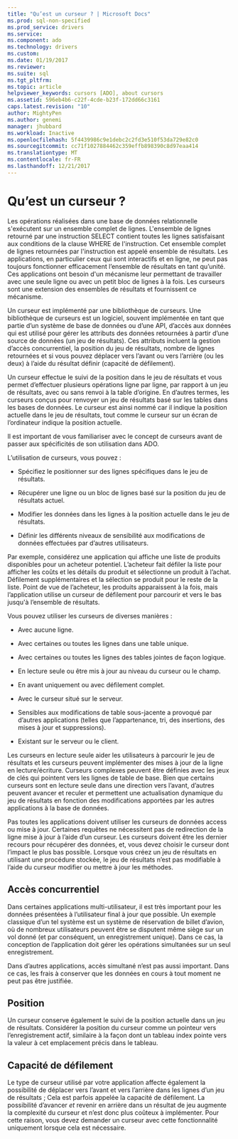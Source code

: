 ```yaml
---
title: "Qu’est un curseur ? | Microsoft Docs"
ms.prod: sql-non-specified
ms.prod_service: drivers
ms.service: 
ms.component: ado
ms.technology: drivers
ms.custom: 
ms.date: 01/19/2017
ms.reviewer: 
ms.suite: sql
ms.tgt_pltfrm: 
ms.topic: article
helpviewer_keywords: cursors [ADO], about cursors
ms.assetid: 596eb4b6-c22f-4cde-b23f-172dd66c3161
caps.latest.revision: "10"
author: MightyPen
ms.author: genemi
manager: jhubbard
ms.workload: Inactive
ms.openlocfilehash: 5f4439986c9e1debc2c2fd3e510f53da729e82c0
ms.sourcegitcommit: cc71f1027884462c359effb898390c8d97eaa414
ms.translationtype: MT
ms.contentlocale: fr-FR
ms.lasthandoff: 12/21/2017
---
```

# <a name="what-is-a-cursor"></a>Qu’est un curseur ?
Les opérations réalisées dans une base de données relationnelle s'exécutent sur un ensemble complet de lignes. L'ensemble de lignes retourné par une instruction SELECT contient toutes les lignes satisfaisant aux conditions de la clause WHERE de l'instruction. Cet ensemble complet de lignes retournées par l'instruction est appelé ensemble de résultats. Les applications, en particulier ceux qui sont interactifs et en ligne, ne peut pas toujours fonctionner efficacement l’ensemble de résultats en tant qu’unité. Ces applications ont besoin d'un mécanisme leur permettant de travailler avec une seule ligne ou avec un petit bloc de lignes à la fois. Les curseurs sont une extension des ensembles de résultats et fournissent ce mécanisme.  
  
 Un curseur est implémenté par une bibliothèque de curseurs. Une bibliothèque de curseurs est un logiciel, souvent implémentée en tant que partie d’un système de base de données ou d’une API, d’accès aux données qui est utilisé pour gérer les attributs des données retournées à partir d’une source de données (un jeu de résultats). Ces attributs incluent la gestion d’accès concurrentiel, la position du jeu de résultats, nombre de lignes retournées et si vous pouvez déplacer vers l’avant ou vers l’arrière (ou les deux) à l’aide du résultat définir (capacité de défilement).  
  
 Un curseur effectue le suivi de la position dans le jeu de résultats et vous permet d’effectuer plusieurs opérations ligne par ligne, par rapport à un jeu de résultats, avec ou sans renvoi à la table d’origine. En d’autres termes, les curseurs conçus pour renvoyer un jeu de résultats basé sur les tables dans les bases de données. Le curseur est ainsi nommé car il indique la position actuelle dans le jeu de résultats, tout comme le curseur sur un écran de l’ordinateur indique la position actuelle.  
  
 Il est important de vous familiariser avec le concept de curseurs avant de passer aux spécificités de son utilisation dans ADO.  
  
 L’utilisation de curseurs, vous pouvez :  
  
-   Spécifiez le positionner sur des lignes spécifiques dans le jeu de résultats.  
  
-   Récupérer une ligne ou un bloc de lignes basé sur la position du jeu de résultats actuel.  
  
-   Modifier les données dans les lignes à la position actuelle dans le jeu de résultats.  
  
-   Définir les différents niveaux de sensibilité aux modifications de données effectuées par d’autres utilisateurs.  
  
 Par exemple, considérez une application qui affiche une liste de produits disponibles pour un acheteur potentiel. L’acheteur fait défiler la liste pour afficher les coûts et les détails du produit et sélectionne un produit à l’achat. Défilement supplémentaires et la sélection se produit pour le reste de la liste. Point de vue de l’acheteur, les produits apparaissent à la fois, mais l’application utilise un curseur de défilement pour parcourir et vers le bas jusqu'à l’ensemble de résultats.  
  
 Vous pouvez utiliser les curseurs de diverses manières :  
  
-   Avec aucune ligne.  
  
-   Avec certaines ou toutes les lignes dans une table unique.  
  
-   Avec certaines ou toutes les lignes des tables jointes de façon logique.  
  
-   En lecture seule ou être mis à jour au niveau du curseur ou le champ.  
  
-   En avant uniquement ou avec défilement complet.  
  
-   Avec le curseur situé sur le serveur.  
  
-   Sensibles aux modifications de table sous-jacente a provoqué par d’autres applications (telles que l’appartenance, tri, des insertions, des mises à jour et suppressions).  
  
-   Existant sur le serveur ou le client.  
  
 Les curseurs en lecture seule aider les utilisateurs à parcourir le jeu de résultats et les curseurs peuvent implémenter des mises à jour de la ligne en lecture/écriture. Curseurs complexes peuvent être définies avec les jeux de clés qui pointent vers les lignes de table de base. Bien que certains curseurs sont en lecture seule dans une direction vers l’avant, d’autres peuvent avancer et reculer et permettent une actualisation dynamique du jeu de résultats en fonction des modifications apportées par les autres applications à la base de données.  
  
 Pas toutes les applications doivent utiliser les curseurs de données access ou mise à jour. Certaines requêtes ne nécessitent pas de redirection de la ligne mise à jour à l’aide d’un curseur. Les curseurs doivent être les dernier recours pour récupérer des données, et, vous devez choisir le curseur dont l’impact le plus bas possible. Lorsque vous créez un jeu de résultats en utilisant une procédure stockée, le jeu de résultats n’est pas modifiable à l’aide du curseur modifier ou mettre à jour les méthodes.  
  
## <a name="concurrency"></a>Accès concurrentiel  
 Dans certaines applications multi-utilisateur, il est très important pour les données présentées à l’utilisateur final à jour que possible. Un exemple classique d’un tel système est un système de réservation de billet d’avion, où de nombreux utilisateurs peuvent être se disputent même siège sur un vol donné (et par conséquent, un enregistrement unique). Dans ce cas, la conception de l’application doit gérer les opérations simultanées sur un seul enregistrement.  
  
 Dans d’autres applications, accès simultané n’est pas aussi important. Dans ce cas, les frais à conserver que les données en cours à tout moment ne peut pas être justifiée.  
  
## <a name="position"></a>Position  
 Un curseur conserve également le suivi de la position actuelle dans un jeu de résultats. Considérer la position du curseur comme un pointeur vers l’enregistrement actif, similaire à la façon dont un tableau index pointe vers la valeur à cet emplacement précis dans le tableau.  
  
## <a name="scrollability"></a>Capacité de défilement  
 Le type de curseur utilisé par votre application affecte également la possibilité de déplacer vers l’avant et vers l’arrière dans les lignes d’un jeu de résultats ; Cela est parfois appelée la capacité de défilement. La possibilité d’avancer *et* revenir en arrière dans un résultat de jeu augmente la complexité du curseur et n’est donc plus coûteux à implémenter. Pour cette raison, vous devez demander un curseur avec cette fonctionnalité uniquement lorsque cela est nécessaire.
